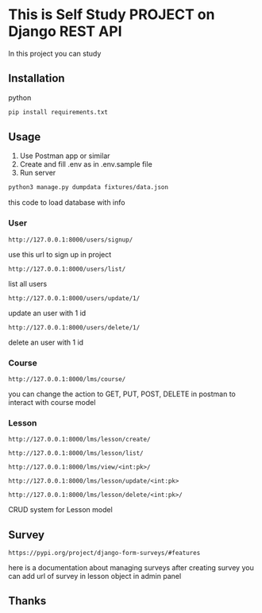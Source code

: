 # This is Self Study PROJECT on Django REST API 

In this project you can study 

## Installation

python
```bash
pip install requirements.txt
```

## Usage
1. Use Postman app or similar
2. Create and fill .env as in .env.sample file
3. Run server 

```bash
python3 manage.py dumpdata fixtures/data.json
```
this code to load database with info

### User
```url
http://127.0.0.1:8000/users/signup/
```
use this url to sign up in project
```url
http://127.0.0.1:8000/users/list/
```
list all users
```url
http://127.0.0.1:8000/users/update/1/
```
update an user with 1 id
```url
http://127.0.0.1:8000/users/delete/1/
```
delete an user with 1 id

### Course
```url
http://127.0.0.1:8000/lms/course/
```
you can change the action to GET, PUT, POST, DELETE in postman to interact with course model

### Lesson
```url
http://127.0.0.1:8000/lms/lesson/create/
```
```url
http://127.0.0.1:8000/lms/lesson/list/
```
```url
http://127.0.0.1:8000/lms/view/<int:pk>/
```
```url
http://127.0.0.1:8000/lms/lesson/update/<int:pk>
```
```url
http://127.0.0.1:8000/lms/lesson/delete/<int:pk>/
```

CRUD system for Lesson model

## Survey 

```url
https://pypi.org/project/django-form-surveys/#features
```
here is a documentation about managing surveys
after creating survey you can add url of survey in lesson object in admin panel

## Thanks

